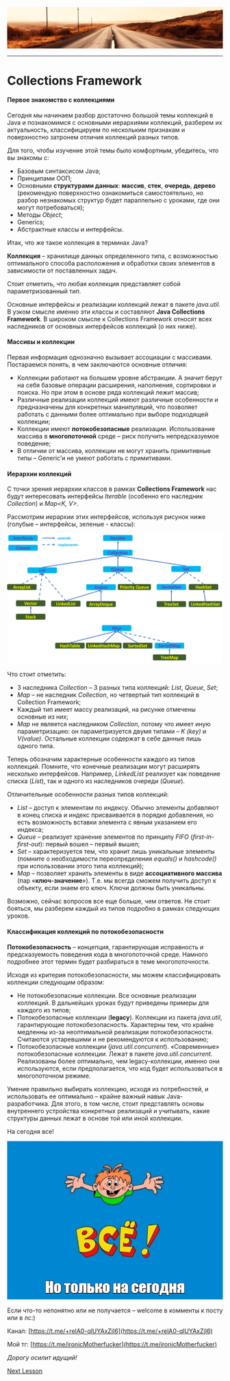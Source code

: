 ![](../../commonmedia/header.png)

***

   

Collections Framework
=====================

#### Первое знакомство с коллекциями

Сегодня мы начинаем разбор достаточно большой темы коллекций в Java и познакомимся с основными иерархиями коллекций, разберем их актуальность, классифицируем по нескольким признакам и поверхностно затронем отличия коллекций разных типов.

Для того, чтобы изучение этой темы было комфортным, убедитесь, что вы знакомы с:

*   Базовым синтаксисом Java;
*   Принципами ООП;
*   Основными **структурами данных**: **массив**, **стек**, **очередь**, **дерево** (рекомендую поверхностно ознакомиться самостоятельно, но разбор незнакомых структур будет параллельно с уроками, где они могут потребоваться);
*   Методы _Object_;
*   Generics;
*   Абстрактные классы и интерфейсы.

Итак, что же такое коллекция в терминах Java?

**Коллекция** – хранилище данных определенного типа, с возможностью оптимального способа расположения и обработки своих элементов в зависимости от поставленных задач.

Стоит отметить, что любая коллекция представляет собой параметризованный тип.

Основные интерфейсы и реализации коллекций лежат в пакете _java.util_. В узком смысле именно эти классы и составляют **Java Collections Framework**. В широком смысле к Collections Framework относят всех наследников от основных интерфейсов коллекций (о них ниже).

  

#### Массивы и коллекции

Первая информация однозначно вызывает ассоциации с массивами. Постараемся понять, в чем заключаются основные отличия:

*   Коллекции работают на большем уровне абстракции. А значит берут на себя базовые операции расширения, наполнения, сортировки и поиска. Но при этом в основе ряда коллекций лежит массив;
*   Различные реализации коллекций имеют различные особенности и предназначены для конкретных манипуляций, что позволяет работать с данными более оптимально при выборе подходящей коллекции;
*   Коллекции имеют **потокобезопасные** реализации. Использование массива в **многопоточной** среде – риск получить непредсказуемое поведение;
*   В отличии от массива, коллекции не могут хранить примитивные типы – Generic’и не умеют работать с примитивами.

  

#### Иерархии коллекций

С точки зрения иерархии классов в рамках **Collections Framework** нас будут интересовать интерфейсы _Iterable<T>_ (особенно его наследник _Collection<T>_) и _Map<K, V>_.

Рассмотрим иерархии этих интерфейсов, используя рисунок ниже (голубые – интерфейсы, зеленые - классы):

![](8c20cba44a94b4613e3c9.png)

Что стоит отметить:

*   3 наследника _Collection_ – 3 разных типа коллекций: _List_, _Queue_, _Set_;
*   _Map_ – не наследник _Collection_, но четвертый тип коллекций в Collection Framework;
*   Каждый тип имеет массу реализаций, на рисунке отмечены основные из них;
*   _Map_ не является наследником _Collection_, потому что имеет иную параметризацию: он параметризуется двумя типами – _K (key)_ и _V(value)_. Остальные коллекции содержат в себе данные лишь одного типа.

Теперь обозначим характерные особенности каждого из типов коллекций. Помните, что конечные реализации могут расширять несколько интерфейсов. Например, _LinkedList_ реализует как поведение списка (_List_), так и одного из наследников очереди (_Queue_).

Отличительные особенности разных типов коллекций:

*   _List_ – доступ к элементам по индексу. Обычно элементы добавляют в конец списка и индекс присваивается в порядке добавления, но есть возможность вставки элемента с явным указанием его индекса;
*   _Queue_ – реализует хранение элементов по принципу _FIFO_ (_first-in-first-out_): первый вошел – первый вышел;
*   _Set_ – характеризуется тем, что хранит лишь уникальные элементы (помните о необходимости переопределения _equals()_ и _hashcode()_ при использовании этого типа коллекций);
*   _Map_ – позволяет хранить элементы в виде **ассоциативного массива** (пар «**ключ-значение**»). Т.е. мы всегда сможем получить доступ к объекту, если знаем его ключ. Ключи должны быть уникальны.

Возможно, сейчас вопросов все еще больше, чем ответов. Не стоит бояться, мы разберем каждый из типов подробно в рамках следующих уроков.

  

#### Классификация коллекций по потокобезопасности

**Потокобезопасность** – концепция, гарантирующая исправность и предсказуемость поведения кода в многопоточной среде. Намного подробнее этот термин будет разбираться в теме многопоточности.

Исходя из критерия потокобезопасности, мы можем классифицировать коллекции следующим образом:

*   Не потокобезопасные коллекции. Все основные реализации коллекций. В дальнейших уроках будут приведены примеры для каждого из типов;
*   Потокобезопасные коллекции (**legacy**). Коллекции из пакета _java.util_, гарантирующие потокобезопасность. Характерны тем, что крайне медленны из-за неоптимальной реализации потокобезопасности. Считаются устаревшими и не рекомендуются к использованию;
*   Потокобезопасные коллекции (_java.util.concurrent_). «Современные» потокобезопасные коллекции. Лежат в пакете _java.util.concurrent_. Реализованы более оптимально, чем legacy-коллекции, именно они используются, если предполагается, что код будет использоваться в многопоточном режиме.

  

Умение правильно выбирать коллекцию, исходя из потребностей, и использовать ее оптимально – крайне важный навык Java-разработчика. Для этого, в том числе, стоит представлять основы внутреннего устройства конкретных реализаций и учитывать, какие структуры данных лежат в основе той или иной коллекции.

  

На сегодня все!

![](../../commonmedia/footer.png)

  

Если что-то непонятно или не получается – welcome в комменты к посту или в лс:)

Канал: [https://t.me/+relA0-qlUYAxZjI6](https://t.me/+relA0-qlUYAxZjI6)

Мой тг: [https://t.me/ironicMotherfucker](https://t.me/ironicMotherfucker)

_Дорогу осилит идущий!_

[Next Lesson](../37/Collection-Spisok-ArrayList.md)
